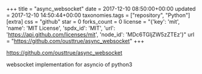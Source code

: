 +++
title = "async_websocket"
date = 2017-12-10 08:50:00+00:00
updated = 2017-12-10 14:50:44+00:00
taxonomies.tags = ["repository", "Python"]
[extra]
css = "github"
star = 0
forks_count = 0
license = "{'key': 'mit', 'name': 'MIT License', 'spdx_id': 'MIT', 'url': 'https://api.github.com/licenses/mit', 'node_id': 'MDc6TGljZW5zZTEz'}"
url = "https://github.com/ousttrue/async_websocket"
+++

<https://github.com/ousttrue/async_websocket>

websocket implementation for asyncio of python3
